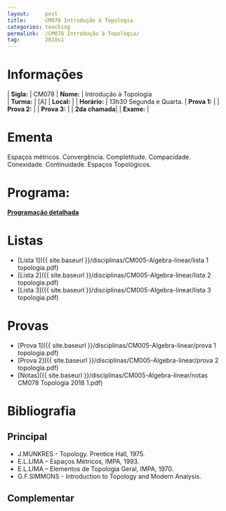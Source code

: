 ```yaml
---
layout:     post
title:      CM078 Introdução à Topologia
categories: teaching
permalink:  /CM078 Introdução à Topologia/
tag:        2018s1
---
```


# Informações

  | **Sigla:**   | CM078
  | **Nome:**    | Introdução à Topologia  
  | **Turma:**   | [A]
  | **Local:**   | 
  | **Horário:** | 13h30 Segunda e Quarta. 
  | **Prova 1:** | 
  | **Prova 2:** | 
  | **Prova 3:** | 
  | **2da chamada**| 
  | **Exame:**   | 

# Ementa

  Espaços métricos. Convergência. Completitude. Compacidade. Conexidade. Continuidade. 
  Espaços Topológicos. 

# Programa:
  
  **[Programação detalhada](http://www.mat.ufpr.br/documentos/programas/CM078.pdf)**

# Listas

- [Lista 1]({{ site.baseurl }}/disciplinas/CM005-Algebra-linear/lista 1 topologia.pdf)
- [Lista 2]({{ site.baseurl }}/disciplinas/CM005-Algebra-linear/lista 2 topologia.pdf)
- [Lista 3]({{ site.baseurl }}/disciplinas/CM005-Algebra-linear/lista 3 topologia.pdf)

# Provas

- [Prova 1]({{ site.baseurl }}/disciplinas/CM005-Algebra-linear/prova 1 topologia.pdf)
- [Prova 2]({{ site.baseurl }}/disciplinas/CM005-Algebra-linear/prova 2 topologia.pdf)
- [Notas]({{ site.baseurl }}/disciplinas/CM005-Algebra-linear/notas CM078 Topologia 2018 1.pdf)

# Bibliografia

## Principal

- J.MUNKRES - Topology. Prentice Hall, 1975.
- E.L.LIMA – Espaços Métricos, IMPA, 1993.
- E.L.LIMA – Elementos de Topologia Geral, IMPA, 1970.
- G.F.SIMMONS - Introduction to Topology and Modern Analysis. 

## Complementar
